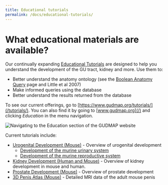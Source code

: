 ```yaml
---
title: Educational tutorials
permalink: /docs/educational-tutorials/
---
```


# What educational materials are available?

Our continually expanding [Educational Tutorials](https://www.gudmap.org/tutorials/) are designed to help you understand the development of the GU tract, kidney and more. Use them to:

* Better understand the anatomy ontology (see the [Boolean Anatomy Query]() page and Little et al 2007)
* Make informed queries using the database
* Better understand the results returned from the database

To see our current offerings, go to [https://www.gudmap.org/tutorials/](/tutorials/). You can also find it by going to [www.gudmap.org](/) and clicking *Education* in the menu navigation.

![Navigating to the Education section of the GUDMAP website](wiki_images/gu-1.png)

Current tutorials include:

* [Urogenital Development (Mouse)](/tutorials/urogenital-dev/) - Overview of urogenital development
    * [Development of the murine urinary system](/tutorials/urogenital-dev/devmus.html)
    * [Development of the murine reproductive system](/tutorials/urogenital-dev/devmrs.html)
* [Kidney Development (Human and Mouse)](/tutorials/kidney-dev/index.html) - Overview of kidney development in mouse and human.
* [Prostate Development (Mouse)](/tutorials/prostate-dev/index.html) - Overview of prostate development
* [3D Penis Atlas (Mouse)](/tutorials/mri/) - Detailed MRI data of the adult mouse penis

